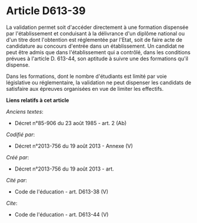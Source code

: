 # Article D613-39

La validation permet soit d'accéder directement à une formation dispensée par l'établissement et conduisant à la délivrance
d'un diplôme national ou d'un titre dont l'obtention est réglementée par l'Etat, soit de faire acte de candidature au
concours d'entrée dans un établissement. Un candidat ne peut être admis que dans l'établissement qui a contrôlé, dans les
conditions prévues à l'article D. 613-44, son aptitude à suivre une des formations qu'il dispense. 

Dans les formations, dont le nombre d'étudiants est limité par voie législative ou réglementaire, la validation ne peut
dispenser les candidats de satisfaire aux épreuves organisées en vue de limiter les effectifs.

**Liens relatifs à cet article**

_Anciens textes_:

  - Décret n°85-906 du 23 août 1985 - art. 2 (Ab)

_Codifié par_:

  - Décret n°2013-756 du 19 août 2013 -  Annexe (V)

_Créé par_:

  - Décret n°2013-756 du 19 août 2013 - art.

_Cité par_:

  - Code de l'éducation - art. D613-38 (V)

_Cite_:

  - Code de l'éducation - art. D613-44 (V)
